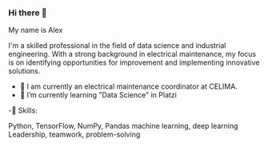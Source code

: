 ### Hi there 👋

My name is Alex

I'm a skilled professional in the field of data science and industrial engineering. With a strong background in electrical maintenance, my focus is on identifying opportunities for improvement and implementing innovative solutions.

- 🔭 I am currently an electrical maintenance coordinator at CELIMA.
- 🌱 I’m currently learning "Data Science" in Platzi

-🔭 Skills:

  Python, TensorFlow, NumPy, Pandas
  machine learning, deep learning
  Leadership, teamwork, problem-solving





<!--
**Barbathoss/Barbathoss** is a ✨ _special_ ✨ repository because its `README.md` (this file) appears on your GitHub profile.

Here are some ideas to get you started:

- 🔭 I’m currently working on ...
- 🌱 I’m currently learning ...
- 👯 I’m looking to collaborate on ...
- 🤔 I’m looking for help with ...
- 💬 Ask me about ...
- 📫 How to reach me: ...
- 😄 Pronouns: ...
- ⚡ Fun fact: ...
-->
